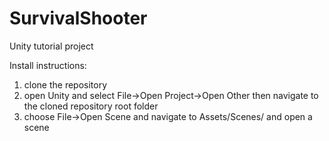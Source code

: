 # SurvivalShooter
Unity tutorial project

Install instructions:

1. clone the repository
2. open Unity and select File->Open Project->Open Other then navigate to the cloned repository root folder
3. choose File->Open Scene and navigate to Assets/Scenes/ and open a scene
